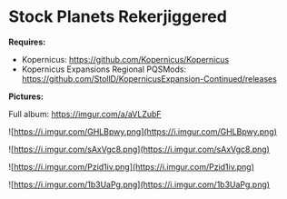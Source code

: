 # Stock Planets Rekerjiggered

**Requires:**
* Kopernicus: https://github.com/Kopernicus/Kopernicus
* Kopernicus Expansions Regional PQSMods: https://github.com/StollD/KopernicusExpansion-Continued/releases

**Pictures:**

Full album: https://imgur.com/a/aVLZubF

![https://i.imgur.com/GHLBpwy.png](https://i.imgur.com/GHLBpwy.png)

![https://i.imgur.com/sAxVgc8.png](https://i.imgur.com/sAxVgc8.png)

![https://i.imgur.com/Pzid1iv.png](https://i.imgur.com/Pzid1iv.png)

![https://i.imgur.com/1b3UaPg.png](https://i.imgur.com/1b3UaPg.png)

